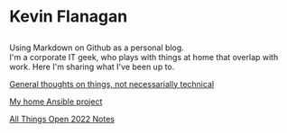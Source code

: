 # Kevin Flanagan
## 
Using Markdown on Github as a personal blog.  
I'm a corporate IT geek, who plays with things at home that overlap with work. Here I'm sharing what I've been up to. 

[General thoughts on things, not necessarially technical](includes/Latest.md)

[My home Ansible project](includes/HomeAnsibleProject.md)

[All Things Open 2022 Notes](includes/ATO2022Notes.md)
